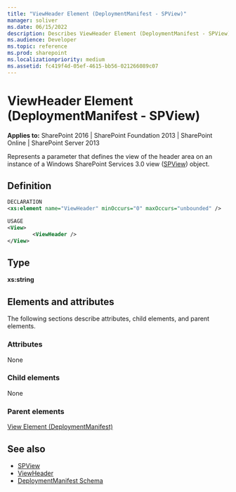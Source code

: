 ```yaml
---
title: "ViewHeader Element (DeploymentManifest - SPView)"
manager: soliver
ms.date: 06/15/2022
description: Describes ViewHeader Element (DeploymentManifest - SPView) and provides information about elements and attributes.
ms.audience: Developer
ms.topic: reference
ms.prod: sharepoint
ms.localizationpriority: medium
ms.assetid: fc419f4d-05ef-4615-bb56-021266089c07
---
```


# ViewHeader Element (DeploymentManifest - SPView)

**Applies to:** SharePoint 2016 | SharePoint Foundation 2013 | SharePoint Online | SharePoint Server 2013 
  
Represents a parameter that defines the view of the header area on an instance of a Windows SharePoint Services 3.0 view ([SPView](https://msdn.microsoft.com/library/Microsoft.SharePoint.SPView.aspx)) object. 

## Definition

```XML
DECLARATION
<xs:element name="ViewHeader" minOccurs="0" maxOccurs="unbounded" />

USAGE
<View>
        <ViewHeader />
</View>

```

## Type

**xs:string**
  
## Elements and attributes

The following sections describe attributes, child elements, and parent elements.

### Attributes

None
   
### Child elements

None
   
### Parent elements

[View Element (DeploymentManifest)](view-element-deploymentmanifest.md)
   
## See also

- [SPView](https://msdn.microsoft.com/library/Microsoft.SharePoint.SPView.aspx)
- [ViewHeader](https://msdn.microsoft.com/library/Microsoft.SharePoint.SPView.ViewHeader.aspx)
- [DeploymentManifest Schema](deploymentmanifest-schema.md)

